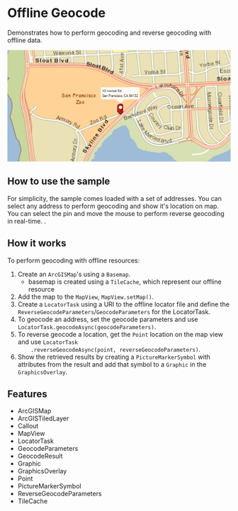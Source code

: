 <h1>Offline Geocode</h1>

<p>Demonstrates how to perform geocoding and reverse geocoding with offline data.</p>

<p><img src="OfflineGeocode.png"/></p>

<h2>How to use the sample</h2>

<p>For simplicity, the sample comes loaded with a set of addresses. You can select any address to perform geocoding 
and show it's location on map. You can select the pin and move the mouse to perform reverse geocoding in real-time.
.</p>

<h2>How it works</h2>

<p>To perform geocoding with offline resources:</p>

<ol>
    <li>Create an <code>ArcGISMap</code>'s using a <code>Basemap</code>.
        <ul><li>basemap is created using a <code>TileCache</code>, which represent our offline resource</li></ul></li>
    <li>Add the map to the <code>MapView</code>, <code>MapView.setMap()</code>. </li>
    <li>Create a <code>LocatorTask</code> using a URI to the offline locator file and define the <code>ReverseGeocodeParameters</code>/<code>GeocodeParameters</code> for  the LocatorTask.</li>
    <li>To geocode an address, set the geocode parameters and use <code>LocatorTask.geocodeAsync(geocodeParameters)</code>.</li>
    <li>To reverse geocode a location, get the <code>Point</code> location on the map view and use <code>LocatorTask
    .reverseGeocodeAsync(point, reverseGeocodeParameters)</code>.</li>
    <li>Show the retrieved results by creating a <code>PictureMarkerSymbol</code> with attributes from the result and add that symbol to a <code>Graphic</code>  in the <code>GraphicsOverlay</code>.</li>
</ol>

<h2>Features</h2>

<ul>
    <li>ArcGISMap</li>
    <li>ArcGISTiledLayer</li>
    <li>Callout</li>
    <li>MapView</li>
    <li>LocatorTask </li>
    <li>GeocodeParameters</li>
    <li>GeocodeResult</li>
    <li>Graphic</li>
    <li>GraphicsOverlay</li>
    <li>Point</li>
    <li>PictureMarkerSymbol</li>
    <li>ReverseGeocodeParameters</li>
    <li>TileCache</li>
</ul>


